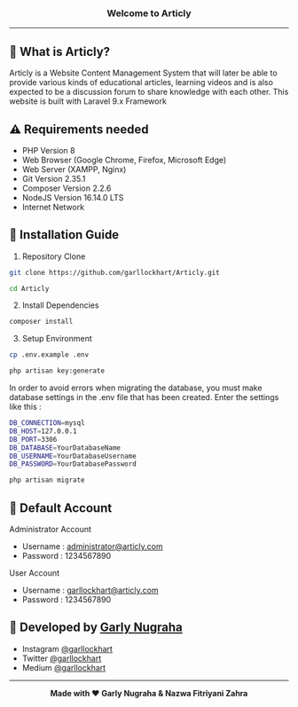 ### <p align="center"><b>Welcome to Articly</b></p>
------------

## 🤔 What is Articly?

Articly is a Website Content Management System that will later be able to provide various kinds of educational articles, learning videos and is also expected to be a discussion forum to share knowledge with each other. This website is built with Laravel 9.x Framework

## ⚠️ Requirements needed

- PHP Version 8
- Web Browser (Google Chrome, Firefox, Microsoft Edge)
- Web Server (XAMPP,  Nginx)
- Git Version 2.35.1
- Composer Version 2.2.6
- NodeJS Version 16.14.0 LTS
- Internet Network

## 📕 Installation Guide

1. Repository Clone
```bash
git clone https://github.com/garllockhart/Articly.git
```
```bash
cd Articly
```

2. Install Dependencies
```bash
composer install
```

3. Setup Environment
```bash
cp .env.example .env
```
```bash
php artisan key:generate
```

In order to avoid errors when migrating the database, you must make database settings in the .env file that has been created. Enter the settings like this :
```bash
DB_CONNECTION=mysql
DB_HOST=127.0.0.1
DB_PORT=3306
DB_DATABASE=YourDatabaseName
DB_USERNAME=YourDatabaseUsername
DB_PASSWORD=YourDatabasePassword
```
```bash
php artisan migrate
```

## 👤 Default Account

Administrator Account
- Username : administrator@articly.com
- Password : 1234567890

User Account
- Username : garllockhart@articly.com
- Password : 1234567890


## 🧑 Developed by <a href="https://www.garllockhart.com">Garly Nugraha</a>

- Instagram <a href="https://www.instagram.com/garllockhart">@garllockhart</a>
- Twitter <a href="https://twitter.com/garllockhart">@garllockhart</a>
- Medium <a href="https://medium.com/@garllockhart">@garllockhart</a>

------------

<p align="center"><b>Made with ❤️ Garly Nugraha & Nazwa Fitriyani Zahra</b></p>
